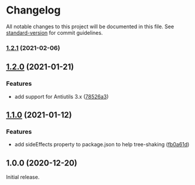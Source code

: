 # Changelog

All notable changes to this project will be documented in this file. See [standard-version](https://github.com/conventional-changelog/standard-version) for commit guidelines.

### [1.2.1](https://github.com/ivan7237d/antiutils-react/compare/v1.2.0...v1.2.1) (2021-02-06)

## [1.2.0](https://github.com/ivan7237d/antiutils-react/compare/v1.1.0...v1.2.0) (2021-01-21)

### Features

- add support for Antiutils 3.x ([78526a3](https://github.com/ivan7237d/antiutils-react/commit/78526a3f66e59b599997d6d1b72351ed9093c749))

## [1.1.0](https://github.com/ivan7237d/antiutils-react/compare/v1.0.0...v1.1.0) (2021-01-12)

### Features

- add sideEffects property to package.json to help tree-shaking ([fb0a61d](https://github.com/ivan7237d/antiutils-react/commit/fb0a61d174b4357159bad0002d9a841f986b2b70))

## 1.0.0 (2020-12-20)

Initial release.
